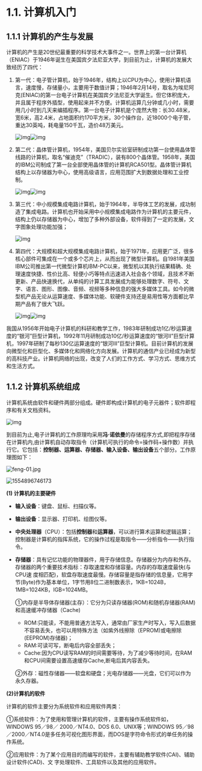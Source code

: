 # 1.1. 计算机入门

## 1.1.1 计算机的产生与发展

  计算机的产生是20世纪最重要的科学技术大事件之一。世界上的第一台计算机（ENIAC）于1946年诞生在美国宾夕法尼亚大学，到目前为止，计算机的发展大致经历了四代：

1. 第一代：电子管计算机，始于1946年，结构上以CPU为中心，使用计算机语言，速度慢，存储量小，主要用于数值计算；1946年2月14号，取名为埃尼阿克(ENIAC)的第一台电子计算机在美国宾夕法尼亚大学诞生。但它体积庞大，并且属于程序外插型，使用起来并不方便。计算机运算几分钟或几小时，需要用几小时到几天来编插程序。第一台电子计算机是个庞然大物：长30.48米，宽6米，高2.4米，占地面积约170平方米，30个操作台，近18000个电子管，重达30英吨，耗电量150千瓦，造价48万美元。

   ![img](../assets/timg.jpg)![img](../assets/timg-1555485648320.jpg)

2. 第二代：晶体管计算机，1954年，美国贝尔实验室研制成功第一台使用晶体管线路的计算机，取名“催迪克”（TRADIC），装有800个晶体管。1958年，美国的IBM公司制成了第一台全部使用晶体管的计算机RCA501型。晶体管计算机结构上以存储器为中心，使用高级语言，应用范围扩大到数据处理和工业控制。

   ![img](../assets/7af40ad162d9f2d3843442cca9ec8a136327cce8.jpg)![img](../assets/d62a6059252dd42a5185edc7033b5bb5c8eab8ca.jpg)

3. 第三代：中小规模集成电路计算机，始于1964年，半导体工艺的发展，成功制造了集成电路。计算机也开始采用中小规模集成电路作为计算机的主要元件，结构上仍以存储器为中心，增加了多种外部设备，软件得到了一定的发展，文字图象处理功能加强；

   ![img](../assets/faedab64034f78f02c84bdf770310a55b3191c22.jpg)

4. 第四代：大规模和超大规模集成电路计算机，始于1971年，应用更广泛，很多核心部件可集成在一个或多个芯片上，从而出现了微型计算机。自1981年美国IBM公司推出第一代微型计算机IBM-PC以来，微型机以其执行结果精确、处理速度快捷、性价比高、轻便小巧等特点迅速进入社会各个领域，且技术不断更新、产品快速换代，从单纯的计算工具发展成为能够处理数字、符号、文字、语言、图形、图像、音频、视频等多种信息的强大多媒体工具。如今的微型机产品无论从运算速度、多媒体功能、软硬件支持还是易用性等方面都比早期产品有了很大飞跃。

   ![img](../assets/timg-1555491769248.jpg)![img](../assets/timg-1555491823750.jpg)

我国从1956年开始电子计算机的科研和教学工作，1983年研制成功1亿/秒运算速度的“银河”巨型计算机，1992年11月研制成功10亿/秒运算速度的“银河II”巨型计算机，1997年研制了每秒130亿运算速度的“银河III”巨型计算机。目前计算机的发展向微型化和巨型化、多媒体化和网络化方向发展。计算机的通信产业已经成为新型的高科技产业。计算机网络的出现，改变了人们的工作方式、学习方式、思维方式和生活方式。

## 1.1.2 计算机系统组成

计算机系统由软件和硬件两部分组成。硬件即构成计算机的电子元器件；软件即程序和有关文档资料。

![img](../assets/computer-architecture.png)

到目前为止,电子计算机的工作原理均采用**冯·诺依曼**的存储程序方式,即把程序存储在计算机内,由计算机自动存取指令（计算机可执行的命令=操作码+操作数）并执行它。它包括：**控制器、运算器、存储器、输入设备、输出设备**五个部分。工作原理图如下：

![feng-01.jpg](../assets/nWakXTw6bNCZBUND5Lt3d0zwioyYxnp3YJQrhsg4.png)

![1554896746173](../assets/1554896746173.png)

**(1)  计算机的主要硬件**

- **输入设备**：键盘、鼠标、扫描仪等。

- **输出设备**：显示器、打印机、绘图仪等。

- **中央处理器**（CPU）：包括**控制器**和**运算器**，可以进行算术运算和逻辑运算；控制器是计算机的指挥系统，它的操作过程是取指令——分析指令——执行指令。

- **存储器**：具有记忆功能的物理器件，用于存储信息。存储器分为内存和外存。存储器的两个重要技术指标：存取速度和存储容量。内存的存取速度最快(与CPU速 度相匹配)，软盘存取速度最慢。存储容量是指存储的信息量，它用字节(Byte)作为基本单位，1字节用8位二进制数表示，1KB=1024B，1MB=1024KB，lGB=1024MB。

  ①内存是半导体存储器(主存）：它分为只读存储器(ROM)和随机存储器(RAM)和高速缓冲存储器（Cache)

  - ROM:只能读，不能用普通方法写入，通常由厂家生产时写入，写入后数据不容易丢失，也可以用特殊方法（如紫外线擦除（EPROM)或电擦除(EEPROM)存储器)；
  - RAM:可读可写，断电后内容全部丢失；
  - Cache:因为CPU读写RAM的时间需要等待，为了减少等待时间，在RAM和CPU间需要设置高速缓存Cache,断电后其内容丢失。

  ②外存：磁性存储器——软盘和硬盘；光电存储器——光盘，它们可以作为永久存器。

**(2)计算机的软件**

  计算机的软件主要分为系统软件和应用软件两类：

  ①系统软件：为了使用和管理计算机的软件，主要有操作系统软件如，WINDOWS 95／98／ 2000／NT4.0、DOS 6.0、UNIX等；WINDOWS 95／98／2000／NT4.0是多任务可视化图形界面，而DOS是字符命令形式的单任务的操作系统。

  ②应用软件：为了某个应用目的而编写的软件，主要有辅助教学软件(CAI)、辅助设计软件(CAD)、文 字处理软件、工具软件以及其他的应用软件。